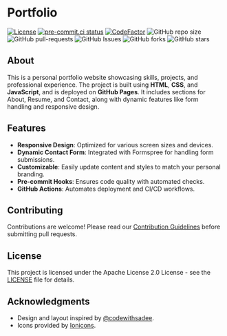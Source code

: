 # Portfolio

[![License](https://img.shields.io/badge/License-Apache_2.0-blue.svg)](https://img.shields.io/github/license/gvatsal60/portfolio)
[![pre-commit.ci status](https://results.pre-commit.ci/badge/github/gvatsal60/portfolio/master.svg)](https://results.pre-commit.ci/latest/github/gvatsal60/portfolio/HEAD)
[![CodeFactor](https://www.codefactor.io/repository/github/gvatsal60/portfolio/badge)](https://www.codefactor.io/repository/github/gvatsal60/portfolio)
![GitHub repo size](https://img.shields.io/github/repo-size/gvatsal60/portfolio)
![GitHub pull-requests](https://img.shields.io/github/issues-pr/gvatsal60/portfolio)
![GitHub Issues](https://img.shields.io/github/issues/gvatsal60/portfolio)
![GitHub forks](https://img.shields.io/github/forks/gvatsal60/portfolio)
![GitHub stars](https://img.shields.io/github/stars/gvatsal60/portfolio)

## About

This is a personal portfolio website showcasing skills, projects, and professional experience.
The project is built using **HTML**, **CSS**, and **JavaScript**, and is deployed on **GitHub Pages**.
It includes sections for About, Resume, and Contact, along with dynamic features like form handling
and responsive design.

## Features

- **Responsive Design**: Optimized for various screen sizes and devices.
- **Dynamic Contact Form**: Integrated with Formspree for handling form submissions.
- **Customizable**: Easily update content and styles to match your personal branding.
- **Pre-commit Hooks**: Ensures code quality with automated checks.
- **GitHub Actions**: Automates deployment and CI/CD workflows.

## Contributing

Contributions are welcome! Please read our
[Contribution Guidelines](https://github.com/gvatsal60/portfolio/blob/HEAD/CONTRIBUTING.md)
before submitting pull requests.

## License

This project is licensed under the Apache License 2.0 License -
see the [LICENSE](https://github.com/gvatsal60/portfolio/blob/HEAD/LICENSE)
file for details.

## Acknowledgments

- Design and layout inspired by [@codewithsadee](https://github.com/codewithsadee).
- Icons provided by [Ionicons](https://ionicons.com/).
